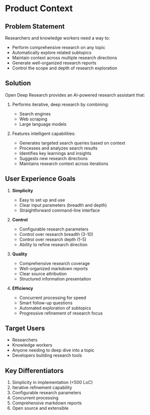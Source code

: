 # Product Context

## Problem Statement
Researchers and knowledge workers need a way to:
- Perform comprehensive research on any topic
- Automatically explore related subtopics
- Maintain context across multiple research directions
- Generate well-organized research reports
- Control the scope and depth of research exploration

## Solution
Open Deep Research provides an AI-powered research assistant that:
1. Performs iterative, deep research by combining:
   - Search engines
   - Web scraping
   - Large language models

2. Features intelligent capabilities:
   - Generates targeted search queries based on context
   - Processes and analyzes search results
   - Identifies key learnings and insights
   - Suggests new research directions
   - Maintains research context across iterations

## User Experience Goals
1. **Simplicity**
   - Easy to set up and use
   - Clear input parameters (breadth and depth)
   - Straightforward command-line interface

2. **Control**
   - Configurable research parameters
   - Control over research breadth (3-10)
   - Control over research depth (1-5)
   - Ability to refine research direction

3. **Quality**
   - Comprehensive research coverage
   - Well-organized markdown reports
   - Clear source attribution
   - Structured information presentation

4. **Efficiency**
   - Concurrent processing for speed
   - Smart follow-up questions
   - Automated exploration of subtopics
   - Progressive refinement of research focus

## Target Users
- Researchers
- Knowledge workers
- Anyone needing to deep dive into a topic
- Developers building research tools

## Key Differentiators
1. Simplicity in implementation (<500 LoC)
2. Iterative refinement capability
3. Configurable research parameters
4. Concurrent processing
5. Comprehensive markdown reports
6. Open source and extensible
